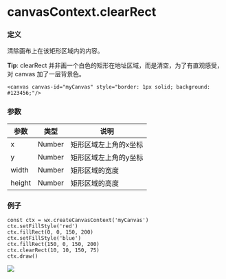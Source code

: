 <!-- https://developers.weixin.qq.com/miniprogram/dev/api/canvas/clear-rect.html -->

canvasContext.clearRect
=======================

### 定义

清除画布上在该矩形区域内的内容。

**Tip**: clearRect 并非画一个白色的矩形在地址区域，而是清空，为了有直观感受，对 canvas 加了一层背景色。

    <canvas canvas-id="myCanvas" style="border: 1px solid; background: #123456;"/>
    

### 参数

  参数     |  类型     |  说明          
-----------|-----------|----------------
  x        |  Number   |矩形区域左上角的x坐标
  y        |  Number   |矩形区域左上角的y坐标
  width    |  Number   | 矩形区域的宽度 
  height   |  Number   | 矩形区域的高度 

### 例子

    const ctx = wx.createCanvasContext('myCanvas')
    ctx.setFillStyle('red')
    ctx.fillRect(0, 0, 150, 200)
    ctx.setFillStyle('blue')
    ctx.fillRect(150, 0, 150, 200)
    ctx.clearRect(10, 10, 150, 75)
    ctx.draw()
    

![](https://developers.weixin.qq.com/miniprogram/dev/image/canvas/clear-rect.png)
